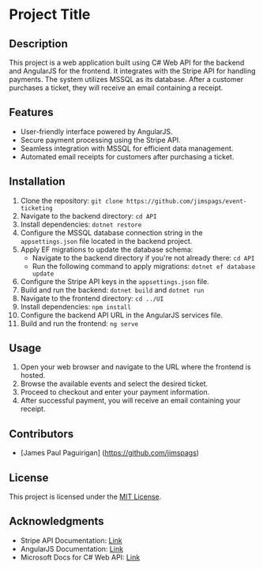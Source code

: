 # Project Title

## Description
This project is a web application built using C# Web API for the backend and AngularJS for the frontend. It integrates with the Stripe API for handling payments. The system utilizes MSSQL as its database. After a customer purchases a ticket, they will receive an email containing a receipt.

## Features
- User-friendly interface powered by AngularJS.
- Secure payment processing using the Stripe API.
- Seamless integration with MSSQL for efficient data management.
- Automated email receipts for customers after purchasing a ticket.

## Installation
1. Clone the repository: `git clone https://github.com/jimspags/event-ticketing`
2. Navigate to the backend directory: `cd API`
3. Install dependencies: `dotnet restore`
4. Configure the MSSQL database connection string in the `appsettings.json` file located in the backend project.
5. Apply EF migrations to update the database schema: 
   - Navigate to the backend directory if you're not already there: `cd API`
   - Run the following command to apply migrations: `dotnet ef database update`
6. Configure the Stripe API keys in the `appsettings.json` file.
7. Build and run the backend: `dotnet build` and `dotnet run`
8. Navigate to the frontend directory: `cd ../UI`
9. Install dependencies: `npm install`
10. Configure the backend API URL in the AngularJS services file.
11. Build and run the frontend: `ng serve`

## Usage
1. Open your web browser and navigate to the URL where the frontend is hosted.
2. Browse the available events and select the desired ticket.
3. Proceed to checkout and enter your payment information.
4. After successful payment, you will receive an email containing your receipt.

## Contributors
- [James Paul Paguirigan] (https://github.com/jimspags)

## License
This project is licensed under the [MIT License](LICENSE).

## Acknowledgments
- Stripe API Documentation: [Link](https://stripe.com/docs)
- AngularJS Documentation: [Link](https://angularjs.org/)
- Microsoft Docs for C# Web API: [Link](https://docs.microsoft.com/en-us/aspnet/web-api/)

